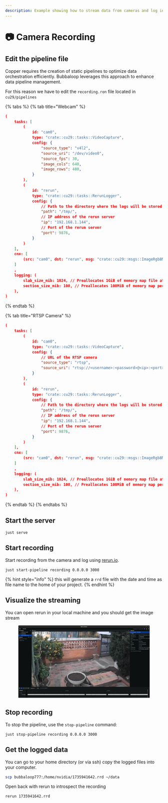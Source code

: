 ```yaml
---
description: Example showing how to stream data from cameras and log into rerun files
---
```


# 📷 Camera Recording

## Edit the pipeline file

Copper requires the creation of static pipelines to optimize data orchestration efficiently. Bubbaloop leverages this approach to enhance data pipeline management.

For this reason we have to edit the `recording.ron` file located in `cu29/pipelines`

{% tabs %}
{% tab title="Webcam" %}
```json
(
    tasks: [
        (
            id: "cam0",
            type: "crate::cu29::tasks::VideoCapture",
            config: {
                "source_type": "v4l2",
                "source_uri": "/dev/video0",
                "source_fps": 30,
                "image_cols": 640,
                "image_rows": 480,
            }
        ),
        (
            id: "rerun",
            type: "crate::cu29::tasks::RerunLogger",
            config: {
                // Path to the directory where the logs will be stored
                "path": "/tmp/",
                // IP address of the rerun server
                "ip": "192.168.1.144",
                // Port of the rerun server
                "port": 9876,
            }
        )
    ],
    cnx: [
        (src: "cam0", dst: "rerun", msg: "crate::cu29::msgs::ImageRgb8Msg"),
    ]
    ,
    logging: (
        slab_size_mib: 1024, // Preallocates 1GiB of memory map file at a time
        section_size_mib: 100, // Preallocates 100MiB of memory map per section for the main logger.
    ),
)
```
{% endtab %}

{% tab title="RTSP Camera" %}
```json
(
    tasks: [
        (
            id: "cam0",
            type: "crate::cu29::tasks::VideoCapture",
            config: {
                // URL of the RTSP camera
                "source_type": "rtsp",
                "source_uri": "rtsp://<username>:<password>@<ip>:<port>/<stream>"
            }
        ),
        (
            id: "rerun",
            type: "crate::cu29::tasks::RerunLogger",
            config: {
                // Path to the directory where the logs will be stored
                "path": "/tmp/",
                // IP address of the rerun server
                "ip": "192.168.1.144",
                // Port of the rerun server
                "port": 9876,
            }
        )
    ],
    cnx: [
        (src: "cam0", dst: "rerun", msg: "crate::cu29::msgs::ImageRgb8Msg"),
    ]
    ,
    logging: (
        slab_size_mib: 1024, // Preallocates 1GiB of memory map file at a time
        section_size_mib: 100, // Preallocates 100MiB of memory map per section for the main logger.
    ),
)
```
{% endtab %}
{% endtabs %}

## Start the server

```
just serve
```

## Start recording

Start recording from the camera and log using [rerun.io](https://www.rerun.io).

```
just start-pipeline recording 0.0.0.0 3000
```

{% hint style="info" %}
this will generate a `rrd` file with the date and time as file name to the home of your project.
{% endhint %}

## Visualize the streaming

You can open rerun in your local machine and you should get the image stream

<figure><img src="../../.gitbook/assets/image.png" alt=""><figcaption></figcaption></figure>

## Stop recording

To stop the pipeline, use the `stop-pipeline` command:

```
just stop-pipeline recording 0.0.0.0 3000
```

## Get the logged data

You can go to your home directory (or via ssh) copy the logged files into your computer.

```bash
scp bubbaloop777:/home/nvidia/1735941642.rrd ~/data
```

Open back with rerun to introspect the recording

```bash
rerun 1735941642.rrd
```
